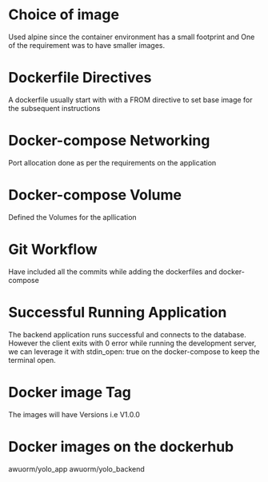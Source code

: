 # Choice of image
Used alpine since the container environment has a small footprint and One of the requirement was to have smaller images.

# Dockerfile Directives
A dockerfile usually start with with a FROM directive to set base image for the subsequent instructions

# Docker-compose Networking
Port allocation done as per the requirements on the application

# Docker-compose Volume
Defined the Volumes for the apllication

# Git Workflow
Have included all the commits while adding the dockerfiles and docker-compose

# Successful Running Application
The backend application runs successful and connects to the database. However the client exits with 0 error while running the development server, we can leverage it with stdin_open: true on the docker-compose to keep the terminal open.

# Docker image Tag
The images will have Versions i.e V1.0.0

# Docker images on the dockerhub
awuorm/yolo_app
awuorm/yolo_backend
